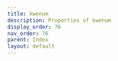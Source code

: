 ```yaml
---
title: kwenum
description: Properties of kwenum
display_order: 76
nav_order: 76
parent: Index
layout: default
---
```



